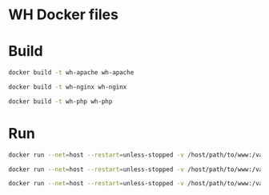 # WH Docker files

# Build

```sh
docker build -t wh-apache wh-apache
```
```sh
docker build -t wh-nginx wh-nginx
```
```sh
docker build -t wh-php wh-php
```

# Run

```sh
docker run --net=host --restart=unless-stopped -v /host/path/to/www:/var/www -d wh-apache
```
```sh
docker run --net=host --restart=unless-stopped -v /host/path/to/www:/var/www -d wh-nginx
```
```sh
docker run --net=host --restart=unless-stopped -v /host/path/to/www:/var/www -d wh-php
```

